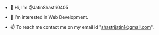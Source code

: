 - 👋 Hi, I’m @JatinShastri0405
- 👀 I’m interested in Web Development.

- 📫 To reach me contact me on my email id "shastrijatin1@gmail.com".

<!---
JatinShastri0405/JatinShastri0405 is a ✨ special ✨ repository because its `README.md` (this file) appears on your GitHub profile.
You can click the Preview link to take a look at your changes.
--->
